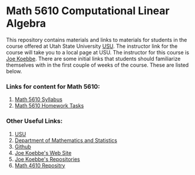 # Math 5610 Computational Linear Algebra

This repository contains materials and links to materials for students in the course offered at Utah State University
[USU](http://www.usu.edu/). The instructor link for the course will take you to a local page at USU. The instructor for this
course is [Joe Koebbe](http://www.math.usu.edu/~koebbe). There are some initial links that students should familiarize themselves
with in the first couple of weeks of the course. These are listed below.

### Links for content for Math 5610:


1. [Math 5610 Syllabus](https://jvkoebbe.gitub.io/math5610/syllabus/syllabus.pdf)
2. [Math 5610 Homework Tasks](https://jvkoebbe.github.io/math5610/homework/indexOfHomeworkSets)


###  Other Useful Links:

1. [USU](http://www.usu.edu/)
2. [Department of Mathematics and Statistics](http://www.math.usu.edu/)
3. [Github](https://github.com)
4. [Joe Koebbe's Web Site](http://www.math.usu.edu/~koebbe)
5. [Joe Koebbe's Repositories](https://jvkoebbe.github.io/)
6. [Math 4610 Repositry](https://jvkoebbe.github.io/math4610)
